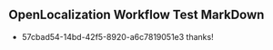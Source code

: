 ## OpenLocalization Workflow Test MarkDown

* 57cbad54-14bd-42f5-8920-a6c7819051e3 
thanks!



<!--HONumber=Feb16_HO3-->
